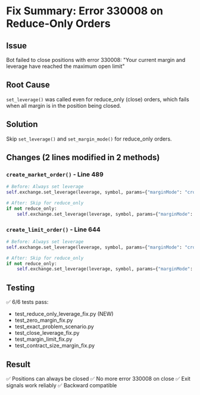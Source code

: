 # Fix Summary: Error 330008 on Reduce-Only Orders

## Issue
Bot failed to close positions with error 330008: "Your current margin and leverage have reached the maximum open limit"

## Root Cause
`set_leverage()` was called even for reduce_only (close) orders, which fails when all margin is in the position being closed.

## Solution
Skip `set_leverage()` and `set_margin_mode()` for reduce_only orders.

## Changes (2 lines modified in 2 methods)

### `create_market_order()` - Line 489
```python
# Before: Always set leverage
self.exchange.set_leverage(leverage, symbol, params={"marginMode": "cross"})

# After: Skip for reduce_only
if not reduce_only:
    self.exchange.set_leverage(leverage, symbol, params={"marginMode": "cross"})
```

### `create_limit_order()` - Line 644
```python
# Before: Always set leverage
self.exchange.set_leverage(leverage, symbol, params={"marginMode": "cross"})

# After: Skip for reduce_only
if not reduce_only:
    self.exchange.set_leverage(leverage, symbol, params={"marginMode": "cross"})
```

## Testing
✅ 6/6 tests pass:
- test_reduce_only_leverage_fix.py (NEW)
- test_zero_margin_fix.py
- test_exact_problem_scenario.py
- test_close_leverage_fix.py
- test_margin_limit_fix.py
- test_contract_size_margin_fix.py

## Result
✅ Positions can always be closed
✅ No more error 330008 on close
✅ Exit signals work reliably
✅ Backward compatible
